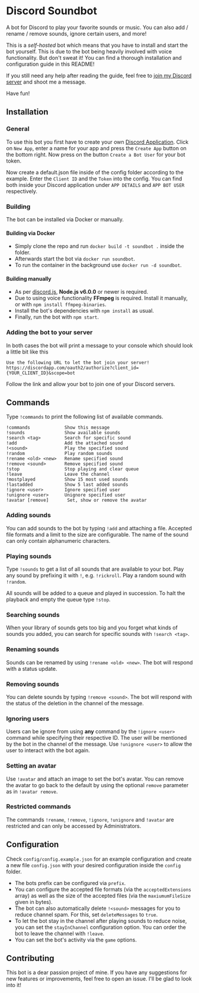 Discord Soundbot
================

A bot for Discord to play your favorite sounds or music. You can also add / rename / remove sounds, ignore certain users, and more!

This is a *self-hosted* bot which means that you have to install and start the bot yourself. This is due to the bot being heavily involved with voice functionality. But don't sweat it! You can find a thorough installation and configuration guide in this README!

If you still need any help after reading the guide, feel free to [join my Discord server](https://discord.gg/7SAXvkq) and shoot me a message.

Have fun!



## Installation

### General

To use this bot you first have to create your own [Discord Application](https://discordapp.com/developers/applications/me). Click on `New App`, enter a name for your app and press the `Create App` button on the bottom right. Now press on the button `Create a Bot User` for your bot token.

Now create a default.json file inside of the config folder according to the example. Enter the `Client ID` and the `Token` into the config. You can find both inside your Discord application under `APP DETAILS` and `APP BOT USER` respectively.

### Building

The bot can be installed via Docker or manually.

#### Building via Docker

+ Simply clone the repo and run `docker build -t soundbot .` inside the folder.
+ Afterwards start the bot via `docker run soundbot`.
+ To run the container in the background use `docker run -d soundbot`.

#### Building manually

+ As per [discord.js](https://github.com/discordjs/discord.js/tree/11.3.2#installation), **Node.js v6.0.0** or newer is required.
+ Due to using voice functionality **FFmpeg** is required. Install it manually, or with `npm install ffmpeg-binaries`.
+ Install the bot's dependencies with `npm install` as usual.
+ Finally, run the bot with `npm start`.

### Adding the bot to your server

In both cases the bot will print a message to your console which should look a little bit like this

```
Use the following URL to let the bot join your server!
https://discordapp.com/oauth2/authorize?client_id={YOUR_CLIENT_ID}&scope=bot
```

Follow the link and allow your bot to join one of your Discord servers.


## Commands

Type `!commands` to print the following list of available commands.

```
!commands             Show this message
!sounds               Show available sounds
!search <tag>         Search for specific sound
!add                  Add the attached sound
!<sound>              Play the specified sound
!random               Play random sounds
!rename <old> <new>   Rename specified sound
!remove <sound>       Remove specified sound
!stop                 Stop playing and clear queue
!leave                Leave the channel
!mostplayed           Show 15 most used sounds
!lastadded            Show 5 last added sounds
!ignore <user>        Ignore specified user
!unignore <user>      Unignore specified user
!avatar [remove]       Set, show or remove the avatar
```

### Adding sounds

You can add sounds to the bot by typing `!add` and attaching a file. Accepted file formats and a limit to the size are configurable. The name of the sound can only contain alphanumeric characters.

### Playing sounds

Type `!sounds` to get a list of all sounds that are available to your bot. Play any sound by prefixing it with `!`, e.g. `!rickroll`. Play a random sound with `!random`.

All sounds will be added to a queue and played in succession. To halt the playback and empty the queue type `!stop`.

### Searching sounds

When your library of sounds gets too big and you forget what kinds of sounds you added, you can search for specific sounds with `!search <tag>`.

### Renaming sounds

Sounds can be renamed by using `!rename <old> <new>`. The bot will respond with a status update.

### Removing sounds

You can delete sounds by typing `!remove <sound>`. The bot will respond with the status of the deletion in the channel of the message.

### Ignoring users

Users can be ignore from using **any** command by the `!ignore <user>` command while specifying their respective ID. The user will be mentioned by the bot in the channel of the message. Use `!unignore <user>` to allow the user to interact with the bot again.

### Setting an avatar

Use `!avatar` and attach an image to set the bot's avatar. You can remove the avatar to go back to the default by using the optional `remove` parameter as in `!avatar remove`.

### Restricted commands

The commands `!rename`, `!remove`, `!ignore`, `!unignore` and `!avatar` are restricted and can only be accessed by Administrators.


## Configuration

Check `config/config.example.json` for an example configuration and create a new file `config.json` with your desired configuration inside the `config` folder.
+ The bots prefix can be configured via `prefix`.
+ You can configure the accepted file formats (via the `acceptedExtensions` array) as well as the size of the accepted files (via the `maxiumumFileSize` given in bytes).
+ The bot can also automatically delete `!<sound>` messages for you to reduce channel spam. For this, set `deleteMessages` to `true`.
+ To let the bot stay in the channel after playing sounds to reduce noise, you can set the `stayInChannel` configuration option. You can order the bot to leave the channel with `!leave`.
+ You can set the bot's activity via the `game` options.


## Contributing

This bot is a dear passion project of mine. If you have any suggestions for new features or improvements, feel free to open an issue. I'll be glad to look into it!
